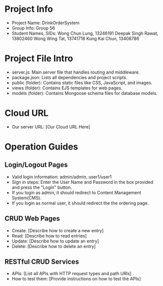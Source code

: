# Project Info
- Project Name: DrinkOrderSystem
- Group Info: Group 56
- Student Names, SIDs: Wong Chun Lung, 13246191
                       Deepak Singh Rawat, 13802460
                       Wong Wing Tat, 13741718
                       Kung Kai Chun, 13408786

# Project File Intro
- server.js: Main server file that handles routing and middleware.
- package.json: Lists all dependencies and project scripts.
- public (folder): Contains static files like CSS, JavaScript, and images.
- views (folder): Contains EJS templates for web pages.
- models (folder): Contains Mongoose schema files for database models.

# Cloud URL
- Our server URL: [Our Cloud URL Here]

# Operation Guides
## Login/Logout Pages
- Valid login information: admin/admin, user1/user1
- Sign in steps: Enter the User Name and Password in the box provided and press the "Login" button.
- If you login as admin, it should redirect to Content Management System(CMS).
- If you login as normal user, it should redirect the the ordering page.

## CRUD Web Pages
- Create: [Describe how to create a new entry]
- Read: [Describe how to read entries]
- Update: [Describe how to update an entry]
- Delete: [Describe how to delete an entry]

## RESTful CRUD Services
- APIs: [List all APIs with HTTP request types and path URIs]
- How to test them: [Provide instructions on how to test the APIs]